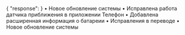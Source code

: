 {
  "response": 
  }
• Новое обновление системы
• Исправлена работа датчика приближения в приложении Телефон
• Добавлена расширенная информация о батареии
• Исправления в переводе
• Новое обновление системы
